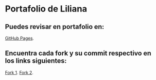 # Portafolio de Liliana

## Puedes revisar en portafolio en:
[GitHub Pages](https://she-rand.github.io/liliana-portafolio/).

## Encuentra cada fork y su commit respectivo en los links siguientes:
[Fork 1](https://she-rand.github.io/liliana-portafolio/).
[Fork 2](https://github.com/she-rand/Prueba-Final).